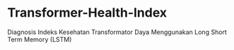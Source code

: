 # Transformer-Health-Index
Diagnosis Indeks Kesehatan Transformator Daya Menggunakan Long Short Term Memory (LSTM)
